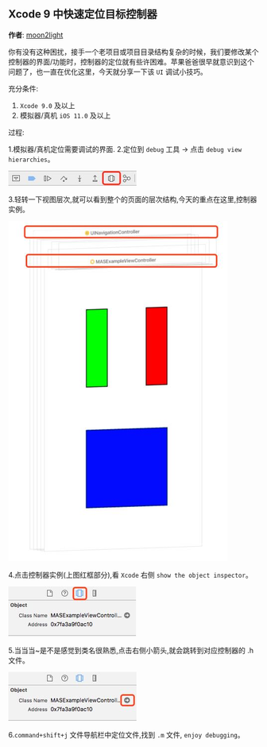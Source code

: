 ## Xcode 9 中快速定位目标控制器

**作者**: [moon2light](https://weibo.com/u/2565466125)

你有没有这种困扰，接手一个老项目或项目目录结构复杂的时候，我们要修改某个控制器的界面/功能时，控制器的定位就有些许困难。苹果爸爸很早就意识到这个问题了，也一直在优化这里，今天就分享一下该 `UI` 调试小技巧。

充分条件:

1. `Xcode 9.0` 及以上
2. 模拟器/真机 `iOS 11.0` 及以上

过程:

1.模拟器/真机定位需要调试的界面.
2.定位到 `debug` 工具 -> 点击 `debug view hierarchies`。

![](./1.jpeg)

3.轻转一下视图层次,就可以看到整个的页面的层次结构,今天的重点在这里,控制器实例。

![](./2.jpeg)

4.点击控制器实例(上图红框部分),看 `Xcode` 右侧 `show the object inspector`。

![](./3.jpeg)

5.当当当~是不是感觉到类名很熟悉,点击右侧小箭头,就会跳转到对应控制器的 .h 文件。

![](./4.jpeg)

6.`command+shift+j` 文件导航栏中定位文件,找到 `.m` 文件,  `enjoy debugging`。


